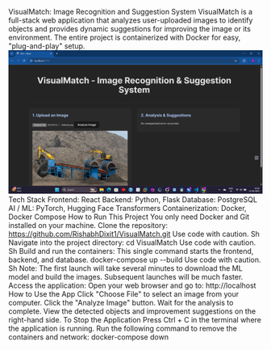 VisualMatch: Image Recognition and Suggestion System
VisualMatch is a full-stack web application that analyzes user-uploaded images to identify objects and provides dynamic suggestions for improving the image or its environment. The entire project is containerized with Docker for easy, "plug-and-play" setup.
![alt text](<Screenshot (1481).png>)
Tech Stack
Frontend: React
Backend: Python, Flask
Database: PostgreSQL
AI / ML: PyTorch, Hugging Face Transformers
Containerization: Docker, Docker Compose
How to Run This Project
You only need Docker and Git installed on your machine.
Clone the repository: https://github.com/RishabhDixit1/VisualMatch.git
Use code with caution.
Sh
Navigate into the project directory:
cd VisualMatch
Use code with caution.
Sh
Build and run the containers:
This single command starts the frontend, backend, and database.
docker-compose up --build
Use code with caution.
Sh
Note: The first launch will take several minutes to download the ML model and build the images. Subsequent launches will be much faster.
Access the application:
Open your web browser and go to:
http://localhost
How to Use the App
Click "Choose File" to select an image from your computer.
Click the "Analyze Image" button.
Wait for the analysis to complete.
View the detected objects and improvement suggestions on the right-hand side.
To Stop the Application
Press Ctrl + C in the terminal where the application is running.
Run the following command to remove the containers and network:
docker-compose down

